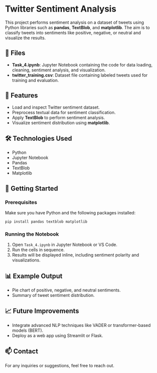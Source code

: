 
# Twitter Sentiment Analysis

This project performs sentiment analysis on a dataset of tweets using Python libraries such as **pandas**, **TextBlob**, and **matplotlib**. The aim is to classify tweets into sentiments like positive, negative, or neutral and visualize the results.

## 📁 Files

- **Task_4.ipynb**: Jupyter Notebook containing the code for data loading, cleaning, sentiment analysis, and visualization.
- **twitter_training.csv**: Dataset file containing labeled tweets used for training and evaluation.

## 📌 Features

- Load and inspect Twitter sentiment dataset.
- Preprocess textual data for sentiment classification.
- Apply **TextBlob** to perform sentiment analysis.
- Visualize sentiment distribution using **matplotlib**.

## 🛠️ Technologies Used

- Python
- Jupyter Notebook
- Pandas
- TextBlob
- Matplotlib

## 🚀 Getting Started

### Prerequisites

Make sure you have Python and the following packages installed:

```bash
pip install pandas textblob matplotlib
```

### Running the Notebook

1. Open `Task_4.ipynb` in Jupyter Notebook or VS Code.
2. Run the cells in sequence.
3. Results will be displayed inline, including sentiment polarity and visualizations.

## 📊 Example Output

- Pie chart of positive, negative, and neutral sentiments.
- Summary of tweet sentiment distribution.

## 📈 Future Improvements

- Integrate advanced NLP techniques like VADER or transformer-based models (BERT).
- Deploy as a web app using Streamlit or Flask.

## 📫 Contact

For any inquiries or suggestions, feel free to reach out.
